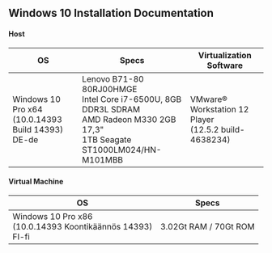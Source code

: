 ## Windows 10 Installation Documentation

#### Host
|OS|Specs|Virtualization Software|
|---|---|---|
|Windows 10 Pro x64<br/>(10.0.14393 Build 14393)<br/>DE-de|Lenovo B71-80 80RJ00HMGE<br/>Intel Core i7-6500U, 8GB DDR3L SDRAM <br/> AMD Radeon M330 2GB 17,3"<br/>1TB Seagate ST1000LM024/HN-M101MBB|VMware® Workstation 12 Player<br/>(12.5.2 build-4638234)|

#### Virtual Machine
|OS|Specs|
|---|---|
|Windows 10 Pro x86<br/>(10.0.14393 Koontikäännös 14393)<br/>FI-fi|3.02Gt RAM / 70Gt ROM|
